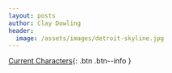 ```yaml
---
layout: posts
author: Clay Dowling
header:
  image: /assets/images/detroit-skyline.jpg
---
```


[Current Characters](https://github.com/ClayDowling/haunted-detroit/releases){: .btn .btn--info }
